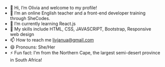 - 👋 Hi, I’m Olivia and welcome to my profile!
- 👀 I’m an online English teacher and a front-end developer training through SheCodes.
- 🌱 I’m currently learning React.js
- 💞️ My skills include HTML, CSS, JAVASCRIPT, Bootstrap, Responsive web design
- 📫 How to reach me livjanua@gmail.com
- 😄 Pronouns: She/Her
- ⚡ Fun fact: I'm from the Northern Cape, the largest semi-desert province in South Africa!

<!---
livjanua/livjanua is a ✨ special ✨ repository because its `README.md` (this file) appears on your GitHub profile.
You can click the Preview link to take a look at your changes.
--->
